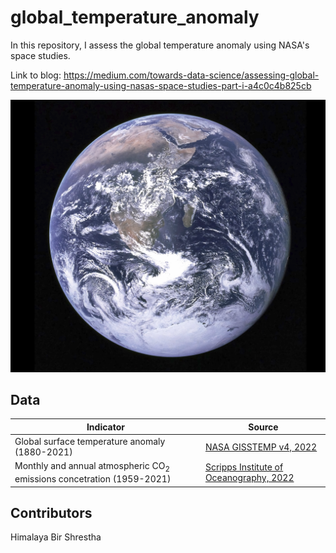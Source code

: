 # global_temperature_anomaly
In this repository, I assess the global temperature anomaly using NASA's space studies.

Link to blog: https://medium.com/towards-data-science/assessing-global-temperature-anomaly-using-nasas-space-studies-part-i-a4c0c4b825cb

![Image of the earth by NASA on Unsplash](data/images/earth_image.png)

## Data

|Indicator|Source|
|---------|------|
|Global surface temperature anomaly (1880-2021)|[NASA GISSTEMP v4, 2022](https://data.giss.nasa.gov/gistemp/graphs_v4/)|
|Monthly and annual atmospheric CO$_2$ emissions concetration (1959-2021)|[Scripps Institute of Oceanography, 2022](https://keelingcurve.ucsd.edu/permissions-and-data-sources/)|

## Contributors
Himalaya Bir Shrestha
